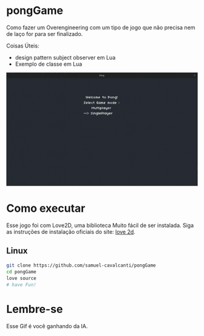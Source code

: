 # pongGame

Como fazer um Overengineering com um tipo de jogo que não precisa nem de laço for para ser finalizado.

Coisas Úteis: 
- design pattern subject observer em Lua
- Exemplo de classe em Lua


![](pongGif.gif)


# Como executar
Esse jogo foi com Love2D, uma biblioteca Muito fácil de ser
instalada. Siga as instruções de instalação oficiais do site: [love 2d](https://love2d.org/).

## Linux
```zsh
git clone https://github.com/samuel-cavalcanti/pongGame
cd pongGame
love source
# have Fun!
```
# Lembre-se
Esse Gif é você ganhando da IA.